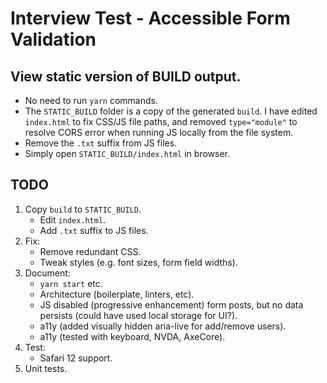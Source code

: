 # Interview Test - Accessible Form Validation

## View static version of BUILD output.
- No need to run `yarn` commands.
- The `STATIC_BUILD` folder is a copy of the generated `build`. I have edited `index.html` to fix CSS/JS file paths, and removed `type="module"` to resolve CORS error when running JS locally from the file system.
- Remove the `.txt` suffix from JS files.
- Simply open `STATIC_BUILD/index.html` in browser.

## TODO
1. Copy `build` to `STATIC_BUILD`.
    - Edit `index.html`.
    - Add `.txt` suffix to JS files.
2. Fix:
    - Remove redundant CSS.
    - Tweak styles (e.g. font sizes, form field widths).
3. Document:
    - `yarn start` etc.
    - Architecture (boilerplate, linters, etc).
    - JS disabled (progressive enhancement) form posts, but no data persists (could have used local storage for UI?).
    - a11y (added visually hidden aria-live for add/remove users).
    - a11y (tested with keyboard, NVDA, AxeCore).
4. Test:
    - Safari 12 support.
5. Unit tests.
